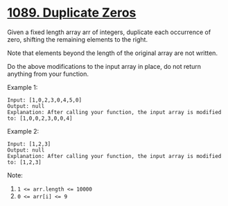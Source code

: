 # [1089. Duplicate Zeros](https://leetcode.com/problems/duplicate-zeros/)

Given a fixed length array arr of integers, duplicate each occurrence of zero, shifting the remaining elements to the right.

Note that elements beyond the length of the original array are not written.

Do the above modifications to the input array in place, do not return anything from your function.

Example 1:

```text
Input: [1,0,2,3,0,4,5,0]
Output: null
Explanation: After calling your function, the input array is modified to: [1,0,0,2,3,0,0,4]
```

Example 2:

```text
Input: [1,2,3]
Output: null
Explanation: After calling your function, the input array is modified to: [1,2,3]
```

Note:

1. `1 <= arr.length <= 10000`
1. `0 <= arr[i] <= 9`
